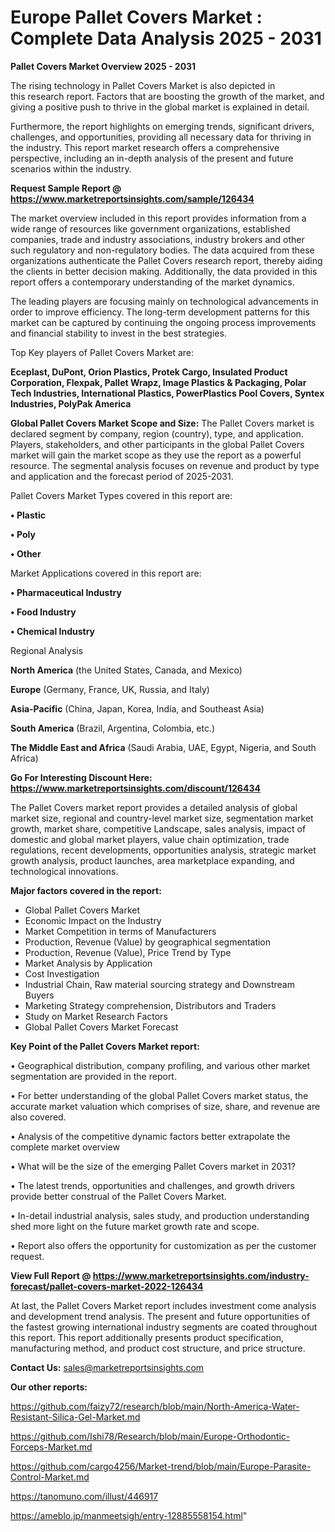 # Europe Pallet Covers Market : Complete Data Analysis 2025 - 2031

<Strong> Pallet Covers Market Overview 2025 - 2031</strong>

The rising technology in Pallet Covers Market is also depicted in this research report. Factors that are boosting the growth of the market, and giving a positive push to thrive in the global market is explained in detail.

Furthermore, the report highlights on emerging trends, significant drivers, challenges, and opportunities, providing all necessary data for thriving in the industry. This report market research offers a comprehensive perspective, including an in-depth analysis of the present and future scenarios within the industry.

<strong>Request Sample Report @ <a href=https://www.marketreportsinsights.com/sample/126434>https://www.marketreportsinsights.com/sample/126434</a></strong>

The market overview included in this report provides information from a wide range of resources like government organizations, established companies, trade and industry associations, industry brokers and other such regulatory and non-regulatory bodies. The data acquired from these organizations authenticate the Pallet Covers research report, thereby aiding the clients in better decision making. Additionally, the data provided in this report offers a contemporary understanding of the market dynamics.

The leading players are focusing mainly on technological advancements in order to improve efficiency. The long-term development patterns for this market can be captured by continuing the ongoing process improvements and financial stability to invest in the best strategies.

Top Key players of Pallet Covers Market are:

<strong>Eceplast, DuPont, Orion Plastics, Protek Cargo, Insulated Product Corporation, Flexpak, Pallet Wrapz, Image Plastics & Packaging, Polar Tech Industries, International Plastics, PowerPlastics Pool Covers, Syntex Industries, PolyPak America</strong>

<strong><b>Global Pallet Covers Market Scope and Size:</b></strong>
The Pallet Covers market is declared segment by company, region (country), type, and application. Players, stakeholders, and other participants in the global Pallet Covers market will gain the market scope as they use the report as a powerful resource. The segmental analysis focuses on revenue and product by type and application and the forecast period of 2025-2031.

Pallet Covers Market Types covered in this report are:

<strong>• Plastic

• Poly

• Other</strong>

Market Applications covered in this report are:

<strong>• Pharmaceutical Industry

• Food Industry

• Chemical Industry</strong> 

Regional Analysis

<strong>North America</strong> (the United States, Canada, and Mexico)

<strong>Europe</strong> (Germany, France, UK, Russia, and Italy)

<strong>Asia-Pacific</strong> (China, Japan, Korea, India, and Southeast Asia)

<strong>South America</strong> (Brazil, Argentina, Colombia, etc.)

<strong>The Middle East and Africa</strong> (Saudi Arabia, UAE, Egypt, Nigeria, and South Africa)

<strong>Go For Interesting Discount Here: <a href=https://www.marketreportsinsights.com/discount/126434>https://www.marketreportsinsights.com/discount/126434</a></strong>

The Pallet Covers market report provides a detailed analysis of global market size, regional and country-level market size, segmentation market growth, market share, competitive Landscape, sales analysis, impact of domestic and global market players, value chain optimization, trade regulations, recent developments, opportunities analysis, strategic market growth analysis, product launches, area marketplace expanding, and technological innovations.

<strong><b>Major factors covered in the report:</b></strong>
<ul>
  <li>Global Pallet Covers Market </li>
  <li>Economic Impact on the Industry</li>
  <li>Market Competition in terms of Manufacturers</li>
  <li>Production, Revenue (Value) by geographical segmentation</li>
  <li>Production, Revenue (Value), Price Trend by Type</li>
  <li>Market Analysis by Application</li>
  <li>Cost Investigation</li>
  <li>Industrial Chain, Raw material sourcing strategy and Downstream Buyers</li>
  <li>Marketing Strategy comprehension, Distributors and Traders</li>
  <li>Study on Market Research Factors</li>
  <li>Global Pallet Covers Market Forecast</li>
</ul>

<strong><b>Key Point of the Pallet Covers Market report:</b></strong>

• Geographical distribution, company profiling, and various other market segmentation are provided in the report.

• For better understanding of the global Pallet Covers market status, the accurate market valuation which comprises of size, share, and revenue are also covered.

• Analysis of the competitive dynamic factors better extrapolate the complete market overview

• What will be the size of the emerging Pallet Covers market in 2031?

• The latest trends, opportunities and challenges, and growth drivers provide better construal of the Pallet Covers Market.

• In-detail industrial analysis, sales study, and production understanding shed more light on the future market growth rate and scope.

• Report also offers the opportunity for customization as per the customer request.

<strong><b>View Full Report @ <a href=https://www.marketreportsinsights.com/industry-forecast/pallet-covers-market-2022-126434>https://www.marketreportsinsights.com/industry-forecast/pallet-covers-market-2022-126434</a></b></strong>


At last, the Pallet Covers Market report includes investment come analysis and development trend analysis. The present and future opportunities of the fastest growing international industry segments are coated throughout this report. This report additionally presents product specification, manufacturing method, and product cost structure, and price structure.

<strong>Contact Us:</strong>
sales@marketreportsinsights.com

<strong>Our other reports:</strong>

<a href=https://github.com/faizy72/research/blob/main/North-America-Water-Resistant-Silica-Gel-Market.md>https://github.com/faizy72/research/blob/main/North-America-Water-Resistant-Silica-Gel-Market.md</a>

<a href=https://github.com/Ishi78/Research/blob/main/Europe-Orthodontic-Forceps-Market.md>https://github.com/Ishi78/Research/blob/main/Europe-Orthodontic-Forceps-Market.md</a>

<a href=https://github.com/cargo4256/Market-trend/blob/main/Europe-Parasite-Control-Market.md>https://github.com/cargo4256/Market-trend/blob/main/Europe-Parasite-Control-Market.md</a>

<a href=https://tanomuno.com/illust/446917>https://tanomuno.com/illust/446917</a>

<a href=https://ameblo.jp/manmeetsigh/entry-12885558154.html>https://ameblo.jp/manmeetsigh/entry-12885558154.html</a>"
